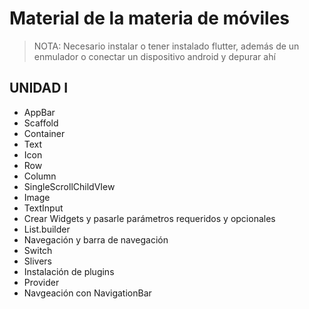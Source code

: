 # Material de la materia de móviles
> NOTA: Necesario instalar o tener instalado flutter, además de un enmulador o conectar un dispositivo android y depurar ahí

## UNIDAD I
- AppBar
- Scaffold
- Container
- Text
- Icon
- Row
- Column
- SingleScrollChildVIew
- Image
- TextInput
- Crear Widgets y pasarle parámetros requeridos y opcionales
- List.builder
- Navegación y barra de navegación
- Switch
- Slivers
- Instalación de plugins
- Provider
- Navgeación con NavigationBar

